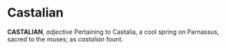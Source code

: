 # Castalian

**CASTALIAN**, _adjective_ Pertaining to Castalia, a cool spring on Parnassus, sacred to the muses; as _castalian_ fount.